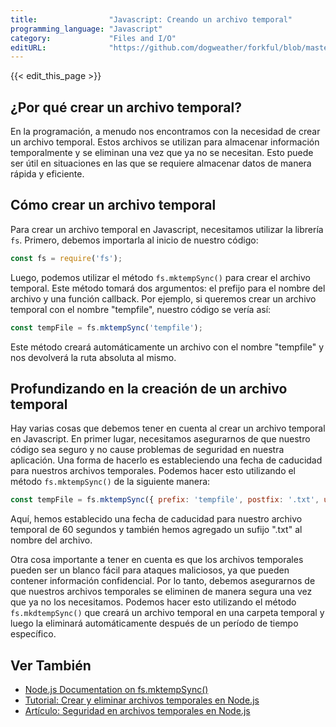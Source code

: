 ```yaml
---
title:                "Javascript: Creando un archivo temporal"
programming_language: "Javascript"
category:             "Files and I/O"
editURL:              "https://github.com/dogweather/forkful/blob/master/content/es/javascript/creating-a-temporary-file.md"
---
```


{{< edit_this_page >}}

## ¿Por qué crear un archivo temporal?

En la programación, a menudo nos encontramos con la necesidad de crear un archivo temporal. Estos archivos se utilizan para almacenar información temporalmente y se eliminan una vez que ya no se necesitan. Esto puede ser útil en situaciones en las que se requiere almacenar datos de manera rápida y eficiente.

## Cómo crear un archivo temporal

Para crear un archivo temporal en Javascript, necesitamos utilizar la librería `fs`. Primero, debemos importarla al inicio de nuestro código:

```Javascript
const fs = require('fs');
```

Luego, podemos utilizar el método `fs.mktempSync()` para crear el archivo temporal. Este método tomará dos argumentos: el prefijo para el nombre del archivo y una función callback. Por ejemplo, si queremos crear un archivo temporal con el nombre "tempfile", nuestro código se vería así:

```Javascript
const tempFile = fs.mktempSync('tempfile');
```

Este método creará automáticamente un archivo con el nombre "tempfile" y nos devolverá la ruta absoluta al mismo.

## Profundizando en la creación de un archivo temporal

Hay varias cosas que debemos tener en cuenta al crear un archivo temporal en Javascript. En primer lugar, necesitamos asegurarnos de que nuestro código sea seguro y no cause problemas de seguridad en nuestra aplicación. Una forma de hacerlo es estableciendo una fecha de caducidad para nuestros archivos temporales. Podemos hacer esto utilizando el método `fs.mktempSync()` de la siguiente manera:

```Javascript
const tempFile = fs.mktempSync({ prefix: 'tempfile', postfix: '.txt', unsafeCleanup: true, expires: 60 });
```

Aquí, hemos establecido una fecha de caducidad para nuestro archivo temporal de 60 segundos y también hemos agregado un sufijo ".txt" al nombre del archivo.

Otra cosa importante a tener en cuenta es que los archivos temporales pueden ser un blanco fácil para ataques maliciosos, ya que pueden contener información confidencial. Por lo tanto, debemos asegurarnos de que nuestros archivos temporales se eliminen de manera segura una vez que ya no los necesitamos. Podemos hacer esto utilizando el método `fs.mkdtempSync()` que creará un archivo temporal en una carpeta temporal y luego la eliminará automáticamente después de un período de tiempo específico.

## Ver También

- [Node.js Documentation on fs.mktempSync()](https://nodejs.org/api/fs.html#fs_fs_mktempsync_prefix_options)
- [Tutorial: Crear y eliminar archivos temporales en Node.js](https://johnny-five.io/tutorials/create-temporary-files-nodejs/)
- [Artículo: Seguridad en archivos temporales en Node.js](https://blog.logrocket.com/securely-managing-temporary-files-in-node-js/)
